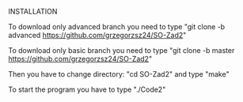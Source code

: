 INSTALLATION

To download only advanced branch you need to type "git clone -b advanced https://github.com/grzegorzsz24/SO-Zad2"

To download only basic branch you need to type "git clone -b master https://github.com/grzegorzsz24/SO-Zad2"

Then you have to change directory: "cd SO-Zad2" and type "make"

To start the program you have to type "./Code2"
